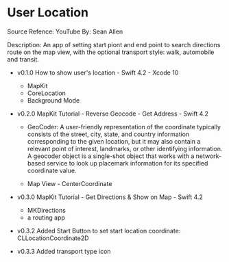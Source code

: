 
# User Location

Source Refence: YouTube
By: Sean Allen

Description:
An app of setting start piont and end point to search directions route on the map view, with the optional transport style: walk, automobile and transit.

- v0.1.0 How to show user's location - Swift 4.2 - Xcode 10
    - MapKit
    - CoreLocation
    - Background Mode

- v0.2.0 MapKit Tutorial - Reverse Geocode - Get Address - Swift 4.2
    - GeoCoder:  A user-friendly representation of the coordinate typically consists of the street, city, state, and country information corresponding to the given location, but it may also contain a relevant point of interest, landmarks, or other identifying information. A geocoder object is a single-shot object that works with a network-based service to look up placemark information for its specified coordinate value.

    - Map View - CenterCoordinate

- v0.3.0 MapKit Tutorial - Get Directions & Show on Map - Swift 4.2
    - MKDirections
    - a routing app

- v0.3.2 Added Start Button to set start location coordinate: CLLocationCoordinate2D
- v0.3.3 Added transport type icon
